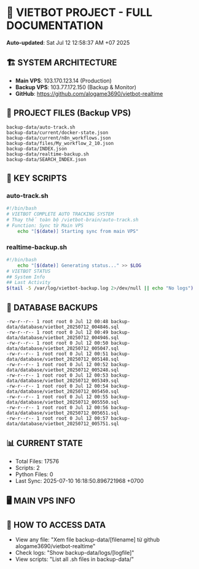 # 🤖 VIETBOT PROJECT - FULL DOCUMENTATION
**Auto-updated**: Sat Jul 12 12:58:37 AM +07 2025

## 🏗️ SYSTEM ARCHITECTURE
- **Main VPS**: 103.170.123.14 (Production)
- **Backup VPS**: 103.77.172.150 (Backup & Monitor)
- **GitHub**: https://github.com/alogame3690/vietbot-realtime

## 📁 PROJECT FILES (Backup VPS)
```
backup-data/auto-track.sh
backup-data/current/docker-state.json
backup-data/current/n8n_workflows.json
backup-data/files/My_workflow_2_10.json
backup-data/INDEX.json
backup-data/realtime-backup.sh
backup-data/SEARCH_INDEX.json
```

## 🔧 KEY SCRIPTS
### auto-track.sh
```bash
#!/bin/bash
# VIETBOT COMPLETE AUTO TRACKING SYSTEM
# Thay thế toàn bộ /vietbot-brain/auto-track.sh
# Function: Sync từ Main VPS
    echo "[$(date)] Starting sync from main VPS"
```
### realtime-backup.sh
```bash
#!/bin/bash
    echo "[$(date)] Generating status..." >> $LOG
# VIETBOT STATUS
## System Info
## Last Activity
$(tail -5 /var/log/vietbot-backup.log 2>/dev/null || echo "No logs")
```

## 💾 DATABASE BACKUPS
```
-rw-r--r-- 1 root root 0 Jul 12 00:48 backup-data/database/vietbot_20250712_004846.sql
-rw-r--r-- 1 root root 0 Jul 12 00:49 backup-data/database/vietbot_20250712_004946.sql
-rw-r--r-- 1 root root 0 Jul 12 00:50 backup-data/database/vietbot_20250712_005047.sql
-rw-r--r-- 1 root root 0 Jul 12 00:51 backup-data/database/vietbot_20250712_005148.sql
-rw-r--r-- 1 root root 0 Jul 12 00:52 backup-data/database/vietbot_20250712_005248.sql
-rw-r--r-- 1 root root 0 Jul 12 00:53 backup-data/database/vietbot_20250712_005349.sql
-rw-r--r-- 1 root root 0 Jul 12 00:54 backup-data/database/vietbot_20250712_005450.sql
-rw-r--r-- 1 root root 0 Jul 12 00:55 backup-data/database/vietbot_20250712_005550.sql
-rw-r--r-- 1 root root 0 Jul 12 00:56 backup-data/database/vietbot_20250712_005651.sql
-rw-r--r-- 1 root root 0 Jul 12 00:57 backup-data/database/vietbot_20250712_005751.sql
```

## 📊 CURRENT STATE
- Total Files: 17576
- Scripts: 2
- Python Files: 0
- Last Sync: 2025-07-10 16:18:50.896721968 +0700

## 🖥️ MAIN VPS INFO


## 🚨 HOW TO ACCESS DATA
- View any file: "Xem file backup-data/[filename] từ github alogame3690/vietbot-realtime"
- Check logs: "Show backup-data/logs/[logfile]"
- View scripts: "List all .sh files in backup-data/"
